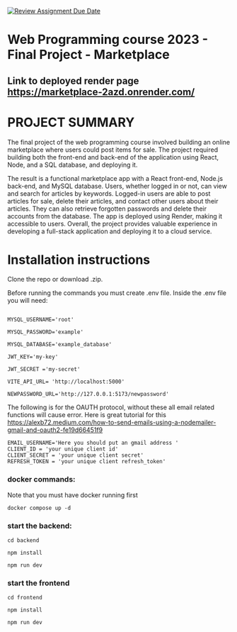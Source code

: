 [![Review Assignment Due Date](https://classroom.github.com/assets/deadline-readme-button-24ddc0f5d75046c5622901739e7c5dd533143b0c8e959d652212380cedb1ea36.svg)](https://classroom.github.com/a/qBr6G7dS)

# Web Programming course 2023 - Final Project - Marketplace

## Link to deployed render page https://marketplace-2azd.onrender.com/

# PROJECT SUMMARY
The final project of the web programming course involved building an online marketplace where users could post items for sale. The project required building both the front-end and back-end of the application using React, Node, and a SQL database, and deploying it.

The result is a functional marketplace app with a React front-end, Node.js back-end, and MySQL database. Users, whether logged in or not, can view and search for articles by keywords. Logged-in users are able to post articles for sale, delete their articles, and contact other users about their articles. They can also retrieve forgotten passwords and delete their accounts from the database. The app is deployed using Render, making it accessible to users. Overall, the project provides valuable experience in developing a full-stack application and deploying it to a cloud service.


# Installation instructions

Clone the repo or download .zip.


Before running the commands you must create .env file. Inside the .env file you will need:


```MYSQL_HOST='localhost'

MYSQL_USERNAME='root'

MYSQL_PASSWORD='example'

MYSQL_DATABASE='example_database'

JWT_KEY='my-key'

JWT_SECRET ='my-secret'

VITE_API_URL= 'http://localhost:5000'

NEWPASSWORD_URL='http://127.0.0.1:5173/newpassword'
```

The following is for the OAUTH protocol, without these all email related functions will cause error.
Here is great tutorial for this https://alexb72.medium.com/how-to-send-emails-using-a-nodemailer-gmail-and-oauth2-fe19d66451f9

```
EMAIL_USERNAME='Here you should put an gmail address '
CLIENT_ID = 'your unique client id'
CLIENT_SECRET = 'your unique client secret'
REFRESH_TOKEN = 'your unique client refresh_token'
```



### docker commands:

 Note that you must have docker running first
 
 ```
docker compose up -d
 ```
 
 ### start the backend:
 
 ```
cd backend
 ```
 
 ```
npm install
 ```
 
 ```
npm run dev
 ```

### start the frontend

 ```
cd frontend
 ```
 
 ```
npm install
 ```
 
 ```
npm run dev
 ```

 
